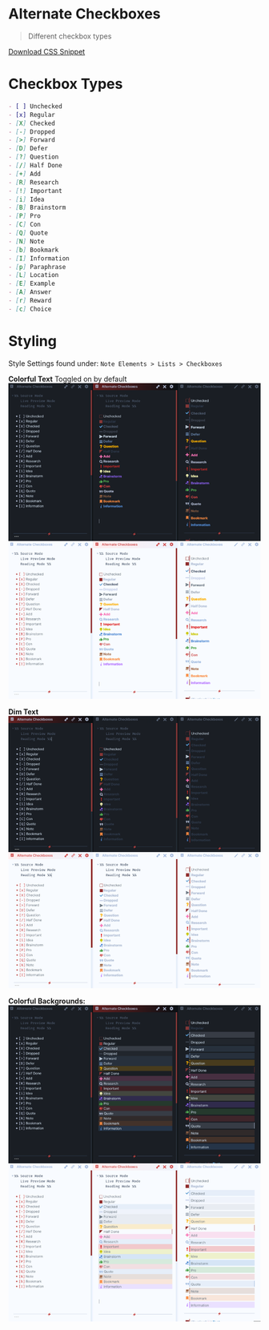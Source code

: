 

# Alternate Checkboxes

> Different checkbox types

[Download CSS Snippet](https://github.com/SlRvb/Obsidian--ITS-Theme/blob/main/Snippets/S%20-%20Checkboxes.css)

#  Checkbox Types
```markdown
- [ ] Unchecked
- [x] Regular
- [X] Checked
- [-] Dropped
- [>] Forward
- [D] Defer
- [?] Question
- [/] Half Done
- [+] Add
- [R] Research
- [!] Important
- [i] Idea
- [B] Brainstorm
- [P] Pro
- [C] Con
- [Q] Quote
- [N] Note
- [b] Bookmark
- [I] Information
- [p] Paraphrase
- [L] Location
- [E] Example
- [A] Answer
- [r] Reward
- [c] Choice
```

# Styling
Style Settings found under:
`Note Elements > Lists > Checkboxes`

**Colorful Text**
Toggled on by default 
![](../Images/Alternate_Checkbox-Colored-Text.png)

**Dim Text**
![](../Images/Alternate_Checkbox-Dim-Text.png)

**Colorful Backgrounds:**
![](../Images/Alternate_Checkbox-Colored-Background.png)
